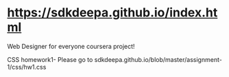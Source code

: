 # https://sdkdeepa.github.io/index.html
Web Designer for everyone coursera project!

CSS homework1- Please go to sdkdeepa.github.io/blob/master/assignment-1/css/hw1.css
